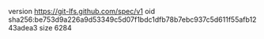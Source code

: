 version https://git-lfs.github.com/spec/v1
oid sha256:be753d9a226a9d53349c5d07f1bdc1dfb78b7ebc937c5d611f55afb1243adea3
size 6284
